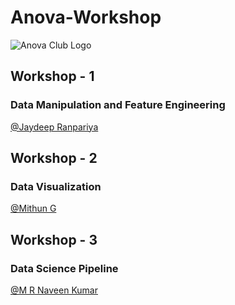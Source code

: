 # Anova-Workshop

![Anova Club Logo](https://user-images.githubusercontent.com/60751635/201510624-fd3bd8e0-5f27-4c11-bf5a-dbf5b12348d4.png)

## Workshop - 1
### Data Manipulation and Feature Engineering
[@Jaydeep Ranpariya](https://github.com/JDRanpariya)

## Workshop - 2
### Data Visualization
[@Mithun G](https://github.com/Mithun162001)

## Workshop - 3
### Data Science Pipeline
[@M R Naveen Kumar](https://github.com/Naveen-004)
